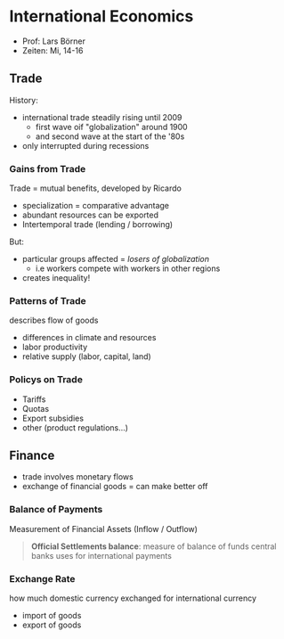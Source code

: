 # International Economics

- Prof: Lars Börner
- Zeiten: Mi, 14-16



## Trade

History:

- international trade steadily rising until 2009
    - first wave oif "globalization" around 1900
    - and second wave at the start of the '80s
- only interrupted during recessions

### Gains from Trade

Trade = mutual benefits, developed by Ricardo

- specialization = comparative advantage
- abundant resources can be exported
- Intertemporal trade (lending / borrowing)

But:

- particular groups affected = *losers of globalization*
    - i.e workers compete with workers in other regions
- creates inequality!



### Patterns of Trade

describes flow of goods

- differences in climate and resources
- labor productivity
- relative supply (labor, capital, land)



### Policys on Trade

- Tariffs
- Quotas
- Export subsidies
- other (product regulations...)



## Finance

- trade involves monetary flows
- exchange of financial goods = can make better off



### Balance of Payments

Measurement of Financial Assets (Inflow / Outflow)

> **Official Settlements balance**: measure of balance of funds  central banks uses for international payments



### Exchange Rate

how much domestic currency exchanged for international currency

- import of goods
- export of goods

